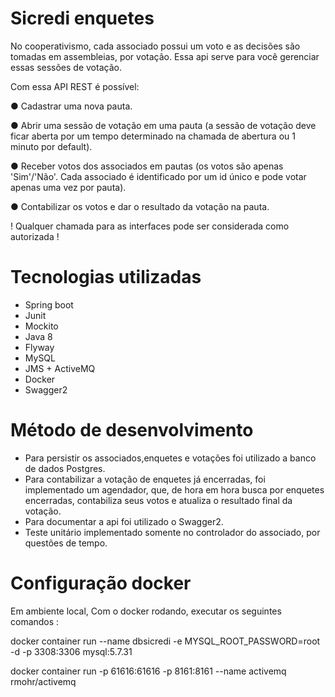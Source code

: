 # Sicredi enquetes


No cooperativismo, cada associado possui um voto e as decisões são tomadas em assembleias, por votação. Essa api serve para você gerenciar essas sessões de votação.

Com essa API REST é possível:

● Cadastrar uma nova pauta.

● Abrir uma sessão de votação em uma pauta (a sessão de votação deve ficar aberta por um
tempo determinado na chamada de abertura ou 1 minuto por default).

● Receber votos dos associados em pautas (os votos são apenas 'Sim'/'Não'. Cada
associado é identificado por um id único e pode votar apenas uma vez por pauta).

● Contabilizar os votos e dar o resultado da votação na pauta.


! Qualquer chamada para as interfaces pode ser considerada como autorizada !

# Tecnologias utilizadas
 - Spring boot
 - Junit
 - Mockito
 - Java 8
 - Flyway
 - MySQL
 - JMS + ActiveMQ
 - Docker
 - Swagger2
 
# Método de desenvolvimento
- Para persistir os associados,enquetes e votações foi utilizado a banco de dados Postgres.
- Para contabilizar a votação de enquetes já encerradas, foi implementado um agendador, que, de hora
em hora busca por enquetes encerradas, contabiliza seus votos e atualiza o resultado final da votação.
- Para documentar a api foi utilizado o Swagger2.
- Teste unitário implementado somente no controlador do associado, por questões de tempo.

# Configuração docker

Em ambiente local, Com o docker rodando, executar os seguintes comandos : 

docker container run --name dbsicredi -e MYSQL_ROOT_PASSWORD=root -d -p 3308:3306 mysql:5.7.31

docker container run -p 61616:61616 -p 8161:8161 --name activemq rmohr/activemq

